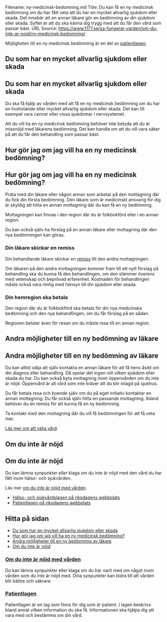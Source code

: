 Filename: ny-medicinsk-bedomning.md
Title: Du kan få en ny medicinsk bedömning om du har fått veta att du har en mycket allvarlig sjukdom eller skada. Det innebär att en annan läkare gör en bedömning av din sjukdom eller skada. Syftet är att du ska känna dig trygg med att du får den vård som passar bäst.
URL Source: https://www.1177.se/sa-fungerar-varden/om-du-inte-ar-nojd/ny-medicinsk-bedomning/

Möjligheten till en ny medicinsk bedömning är en del av [patientlagen](https://www.1177.se/sa-fungerar-varden/var-med-och-bestam-om-din-vard/patientlagen/).

Du som har en mycket allvarlig sjukdom eller skada
--------------------------------------------------

Du som har en mycket allvarlig sjukdom eller skada
--------------------------------------------------

Du ska få hjälp av vården med att få en ny medicinsk bedömning om du har en livshotande eller mycket allvarlig sjukdom eller skada. Det kan till exempel vara cancer eller vissa sjukdomar i nervsystemet.

Att du vill ha en ny medicinsk bedömning behöver inte betyda att du är missnöjd med läkarens bedömning. Det kan handla om att du vill vara säker på att du får den behandling som passar bäst.

Hur gör jag om jag vill ha en ny medicinsk bedömning?
-----------------------------------------------------

Hur gör jag om jag vill ha en ny medicinsk bedömning?
-----------------------------------------------------

Prata med din läkare eller någon annan som arbetar på den mottagning där du fick din första bedömning. Den läkare som är medicinskt ansvarig för dig är skyldig att hitta en annan mottagning där du kan få en ny bedömning.

Mottagningen kan finnas i den region där du är folkbokförd eller i en annan region.

Du kan också själv ha förslag på en annan läkare eller mottagning där den nya bedömningen kan göras.

### Din läkare skickar en remiss

Din behandlande läkare skickar en [remiss](https://www.1177.se/sa-fungerar-varden/att-valja-vardmottagning/remiss/) till den andra mottagningen.

Om läkaren på den andra mottagningen kommer fram till ett nytt förslag på behandling ska du kunna få den behandlingen, om den stämmer överens med vetenskap och beprövad erfarenhet. Kostnaden för behandlingen måste också vara rimlig med hänsyn till din sjukdom eller skada.

### Din hemregion ska betala

Den region där du är folkbokförd ska betala för din nya medicinska bedömning och den nya behandlingen, om du får förslag på en sådan.

Regionen betalar även för resan om du måste resa till en annan region.

Andra möjligheter till en ny bedömning av läkare
------------------------------------------------

Andra möjligheter till en ny bedömning av läkare
------------------------------------------------

Du kan alltid välja att själv kontakta en annan läkare för att få hens åsikt om din diagnos eller behandling. Då spelar det ingen roll vilken sjukdom eller skada du har. Du kan också byta mottagning inom öppenvården om du inte är nöjd. Öppenvård är all vård som inte kräver att du blir inlagd på sjukhus.

Du får betala resa och boende själv om du på eget initiativ kontaktar en annan mottagning. Du får också själv hitta en passande mottagning. Ibland behöver du en remiss för att kunna få en ny bedömning.

Ta kontakt med den mottagning där du vill få bedömningen för att få veta mer.

[Läs mer om att välja vård](https://www.1177.se/sa-fungerar-varden/att-valja-vardmottagning/valja-vardmottagning/).

Om du inte är nöjd
------------------

Om du inte är nöjd
------------------

Du kan lämna synpunkter eller klaga om du inte är nöjd med den vård du har fått inom hälso- och sjukvården.

Läs mer [om du inte är nöjd med vården](https://www.1177.se/sa-fungerar-varden/om-du-inte-ar-nojd/om-du-inte-ar-nojd-med-varden/).

*   [Hälso- och sjukvårdslagen på riksdagens webbplats](https://www.1177.se/lankbiblioteket/nationella-lankar/r/riksdagen.se---startsida/halso--och-sjukvardslagen/)
*   [Patientlagen på riksdagens webbplats](https://www.1177.se/lankbiblioteket/nationella-lankar/r/riksdagen.se---startsida/patientlagen/)

Hitta på sidan
--------------

*   [Du som har en mycket allvarlig sjukdom eller skada](https://www.1177.se/sa-fungerar-varden/om-du-inte-ar-nojd/ny-medicinsk-bedomning/#section-18252)
*   [Hur gör jag om jag vill ha en ny medicinsk bedömning?](https://www.1177.se/sa-fungerar-varden/om-du-inte-ar-nojd/ny-medicinsk-bedomning/#section-205499)
*   [Andra möjligheter till en ny bedömning av läkare](https://www.1177.se/sa-fungerar-varden/om-du-inte-ar-nojd/ny-medicinsk-bedomning/#section-18253)
*   [Om du inte är nöjd](https://www.1177.se/sa-fungerar-varden/om-du-inte-ar-nojd/ny-medicinsk-bedomning/#section-18254)

### [Om du inte är nöjd med vården](https://www.1177.se/sa-fungerar-varden/om-du-inte-ar-nojd/om-du-inte-ar-nojd-med-varden/)

Du kan lämna synpunkter eller klaga om du har varit med om något inom vården som du inte är nöjd med. Dina synpunkter kan bidra till att vården blir bättre och säkrare.

### [Patientlagen](https://www.1177.se/sa-fungerar-varden/var-med-och-bestam-om-din-vard/patientlagen/)

Patientlagen är en lag som finns för dig som är patient. I lagen beskrivs bland annat vilken information du ska få. Informationen ska hjälpa dig att vara med och bestämma om din vård.